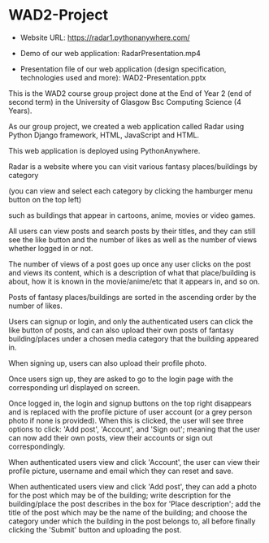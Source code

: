 # WAD2-Project

- Website URL: https://radar1.pythonanywhere.com/

- Demo of our web application: RadarPresentation.mp4

- Presentation file of our web application (design specification, technologies used and more): WAD2-Presentation.pptx

This is the WAD2 course group project done at the End of Year 2 (end of second term) in the University of Glasgow Bsc Computing Science (4 Years).

As our group project, we created a web application called Radar using Python Django framework, HTML, JavaScript and HTML.

This web application is deployed using PythonAnywhere.

Radar is a website where you can visit various fantasy places/buildings by category

(you can view and select each category by clicking the hamburger menu button on the top left)

such as buildings that appear in cartoons, anime, movies or video games.

All users can view posts and search posts by their titles, and they can still see the like button
and the number of likes as well as the number of views whether logged in or not.

The number of views of a post goes up once any user clicks on the post and views its content,
which is a description of what that place/building is about, how it is known in the movie/anime/etc
that it appears in, and so on.

Posts of fantasy places/buildings are sorted in the ascending order by the number of likes.

Users can signup or login, and only the authenticated users can click the like button of posts,
and can also upload their own posts of fantasy building/places under a chosen media category that
the building appeared in.

When signing up, users can also upload their profile photo.

Once users sign up, they are asked to go to the login page with the corresponding url displayed on screen.

Once logged in, the login and signup buttons on the top right disappears and is replaced with
the profile picture of user account (or a grey person photo if none is provided). When this is clicked,
the user will see three options to click: 'Add post', 'Account', and 'Sign out'; meaning that the
user can now add their own posts, view their accounts or sign out correspondingly.

When authenticated users view and click 'Account', the user can view their profile picture,
username and email which they can reset and save.

When authenticated users view and click 'Add post', they can add a photo for the post which may be of the building;
write description for the building/place the post describes in the box for 'Place description'; add the title
of the post which may be the name of the building; and choose the category under which the building in the post
belongs to, all before finally clicking the 'Submit' button and uploading the post.


